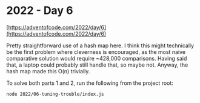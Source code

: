 # 2022 - Day 6

[https://adventofcode.com/2022/day/6](https://adventofcode.com/2022/day/6)

Pretty straightforward use of a hash map here. I think this might technically
be the first problem where cleverness is encouraged, as the most naive comparative
solution would require ~428,000 comparisons. Having said that, a laptop could
probably still handle that, so maybe not. Anyway, the hash map made this O(n) trivially.

To solve both parts 1 and 2, run the following from the project root:

```sh
node 2022/06-tuning-trouble/index.js
```
